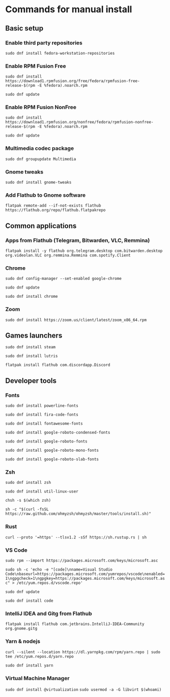 # Commands for manual install

## Basic setup

### Enable third party repositories

`sudo dnf install fedora-workstation-repositories`

### Enable RPM Fusion Free

`sudo dnf install https://download1.rpmfusion.org/free/fedora/rpmfusion-free-release-$(rpm -E %fedora).noarch.rpm`

`sudo dnf update`

### Enable RPM Fusion NonFree

`sudo dnf install https://download1.rpmfusion.org/nonfree/fedora/rpmfusion-nonfree-release-$(rpm -E %fedora).noarch.rpm`

`sudo dnf update`

### Multimedia codec package

`sudo dnf groupupdate Multimedia`

### Gnome tweaks

`sudo dnf install gnome-tweaks`

### Add Flathub to Gnome software

`flatpak remote-add --if-not-exists flathub https://flathub.org/repo/flathub.flatpakrepo`

## Common applications

### Apps from Flathub (Telegram, Bitwarden, VLC, Remmina)

`flatpak install -y flathub org.telegram.desktop com.bitwarden.desktop org.videolan.VLC org.remmina.Remmina com.spotify.Client`

### Chrome

`sudo dnf config-manager --set-enabled google-chrome`

`sudo dnf update`

`sudo dnf install chrome`

### Zoom

`sudo dnf install https://zoom.us/client/latest/zoom_x86_64.rpm`

## Games launchers

`sudo dnf install steam`

`sudo dnf install lutris`

`flatpak install flathub com.discordapp.Discord`

## Developer tools

### Fonts

`sudo dnf install powerline-fonts`

`sudo dnf install fira-code-fonts`

`sudo dnf install fontawesome-fonts`

`sudo dnf install google-roboto-condensed-fonts`

`sudo dnf install google-roboto-fonts`

`sudo dnf install google-roboto-mono-fonts`

`sudo dnf install google-roboto-slab-fonts`

### Zsh

`sudo dnf install zsh`

`sudo dnf install util-linux-user`

`chsh -s $(which zsh)`

`sh -c "$(curl -fsSL https://raw.github.com/ohmyzsh/ohmyzsh/master/tools/install.sh)"`

### Rust

`curl --proto '=https' --tlsv1.2 -sSf https://sh.rustup.rs | sh`

### VS Code

`sudo rpm --import https://packages.microsoft.com/keys/microsoft.asc`

`sudo sh -c 'echo -e "[code]\nname=Visual Studio Code\nbaseurl=https://packages.microsoft.com/yumrepos/vscode\nenabled=1\ngpgcheck=1\ngpgkey=https://packages.microsoft.com/keys/microsoft.asc" > /etc/yum.repos.d/vscode.repo'`

`sudo dnf update`

`sudo dnf install code`

### IntelliJ IDEA and Gitg from Flathub

`flatpak install flathub com.jetbrains.IntelliJ-IDEA-Community org.gnome.gitg`

### Yarn & nodejs

`curl --silent --location https://dl.yarnpkg.com/rpm/yarn.repo | sudo tee /etc/yum.repos.d/yarn.repo`

`sudo dnf install yarn`

### Virtual Machine Manager

`sudo dnf install @virtualization`
`sudo usermod -a -G libvirt $(whoami)`
